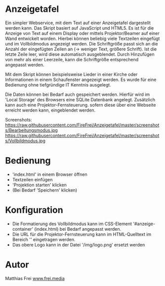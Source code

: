 # Anzeigetafel
Ein simpler Webservice, mit dem Text auf einer Anzeigetafel dargestellt werden kann.
Das Skript basiert auf JavaScript und HTML5. Es ist für die Anzeige von Text auf einem Display oder mittels Projektor/Beamer auf einer Wand entwickelt worden. 
Hierbei können beliebig viele Textzeilen eingefügt und im Vollbildmodus angezeigt werden. Die Schriftgröße passt sich an die Anzahl der eingefügten Zeilen an (-> weniger Text, größere Schrift). Ist die letzte Zeile leer, wird diese automatisch ausgeblendet. Durch Hinzufügen von mehr als einer Leerzeile, kann die Schriftgröße entsprechend angepasst werden.

Mit dem Skript können beispielsweise Lieder in einer Kirche oder Informationen in einem Schaufenster angezeigt werden. Es wurde für eine Bedienung ohne tiefgründige IT Kenntnis ausgelegt.

Die Daten können bei Bedarf auch gespeichert werden. Hierfür wird im 'Local Storage' des Browsers eine SQLite Datenbank angelegt.
Zusätzlich kann auch eine Projektor-Fernsteuerung. sofern diese über eine Webseite erreicht werden kann, eingeblendet werden.

Screenshots:
https://raw.githubusercontent.com/FireFrei/Anzeigetafel/master/screenshots/Bearbeitungsmodus.jpg
https://raw.githubusercontent.com/FireFrei/Anzeigetafel/master/screenshots/Vollbildmodus.jpg


# Bedienung
- 'index.html' in einem Browser öffnen
- Textzeilen einfügen
- 'Projektion starten' klicken
- (Bei Bedarf 'Speichern' klicken)


# Konfiguration
- Die Formatierung des Vollbildmodus kann im CSS-Element '#anzeige-container' (index.html) bei Bedarf angepasst werden.
- Die URL für die Projektor-Fernsteuerung kann im HTML-Quelltext im Bereich '<!-- Modal: Beamer Fernbedienung -->' eingetragen werden.
- Das obere Logo kann in der Datei '/img/logo.png' ersetzt werden


# Autor
Matthias Frei
www.frei.media